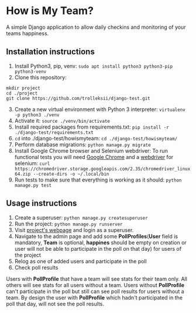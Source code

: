 # How is My Team?
A simple Django application to allow daily checkins and monitoring of your teams happiness.

## Installation instructions

1. Install Python3, pip, venv:
`sudo apt install python3 python3-pip python3-venv`
2. Clone this repository:
```
mkdir project
cd ./project
git clone https://github.com/trolleksii/django-test.git
```
3. Create a new virtual environment with Python 3 interpreter:
 `virtualenv -p python3 ./venv`
4. Activate it:
 `source ./venv/bin/activate`
6. Install required packages from requirements.txt:
 `pip install -r ./django-test/requirements.txt`
7. `cd` into ./django-test/howismyteam:
 `cd ./django-test/howismyteam/`
8. Perform database migrations:
 `python manage.py migrate`
9. Install Google Chrome browser and Selenium webdriver:
To run functional tests you will need [Google Chrome](https://www.google.com/chrome/) and a [webdriver](https://sites.google.com/a/chromium.org/chromedriver/downloads) for selenium:
`curl https://chromedriver.storage.googleapis.com/2.35/chromedriver_linux64.zip --create-dirs -o ~/.local/bin`
10. Run tests to make sure that everything is working as it should:
 `python manage.py test`


## Usage instructions

1. Create a superuser:
 `python manage.py createsuperuser`
2. Run the project:
 `python manage.py runserver`
3. Visit [project's webpage](http://localhost:8000) and login as a superuser.
4. Navigate to the admin page and add some **PollProfiles**(**User** field is mandatory, **Team** is optional, **happines** should be empty on creation or user will not be able to participate in the poll on that day) for users of the project
5. Relog as one of added users and participate in the poll
6. Check poll results

Users with **PollProfile** that have a team will see stats for their team only. All others will see stats for all users without a team. 
Users without **PollProfile** can't participate in the poll but still can see poll results for users without a team.
By design the user with **PollProfile** which hadn't participated in the poll that day, will not see the poll results.
